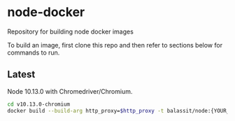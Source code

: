 # node-docker
Repository for building node docker images

To build an image, first clone this repo and then refer to sections below for commands to run.

## Latest
Node 10.13.0 with Chromedriver/Chromium.
~~~ bash
cd v10.13.0-chromium
docker build --build-arg http_proxy=$http_proxy -t balassit/node:{YOUR_TAG_HERE} .
~~~
